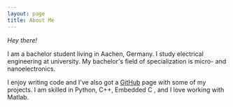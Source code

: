 ```yaml
---
layout: page
title: About Me
---
```

_Hey there!_

I am a bachelor student living in Aachen, Germany. I study electrical engineering at university. My bachelor's field of specialization is micro- and nanoelectronics.

I enjoy writing code and I've also got a [GitHub](https://github.com/rolfposchmann) page with some of my projects. I am skilled in Python, C++, Embedded C , and I love working with Matlab.
